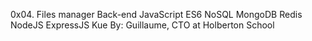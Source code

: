 0x04. Files manager
Back-end
JavaScript
ES6
NoSQL
MongoDB
Redis
NodeJS
ExpressJS
Kue
 By: Guillaume, CTO at Holberton School
